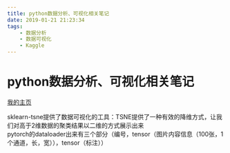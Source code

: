 ```yaml
---
title: python数据分析、可视化相关笔记
date: 2019-01-21 21:23:34
tags:
    - 数据分析
    - 数据可视化
    - Kaggle
---
```


# python数据分析、可视化相关笔记

[我的主页](https://www.kaggle.com/taye310)

sklearn-tsne提供了数据可视化的工具：TSNE提供了一种有效的降维方式，让我们对高于2维数据的聚类结果以二维的方式展示出来  
pytorch的dataloader出来有三个部分（编号，tensor（图片内容信息（100张，1个通道，长，宽）），tensor（标注））